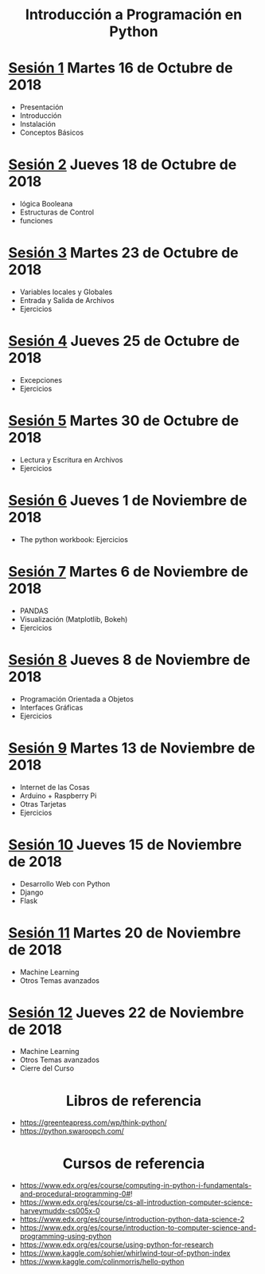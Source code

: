 # <center> Introducción a Programación en Python  </center>

# [Sesión 1](Sesiones/Sesion1/Sesion1.ipynb) Martes 16 de Octubre de 2018

* Presentación
* Introducción
* Instalación
* Conceptos Básicos

# [Sesión 2](Sesiones/Sesion2/Sesion2.ipynb) Jueves 18 de Octubre de 2018

* lógica Booleana
* Estructuras de Control
* funciones

# [Sesión 3](Sesiones/Sesion3/Sesion3.ipynb) Martes 23 de Octubre de 2018

* Variables locales y Globales
* Entrada y Salida de Archivos
* Ejercicios


# [Sesión 4](Sesiones/Sesion4/Sesion4.ipynb) Jueves 25 de Octubre de 2018

* Excepciones
* Ejercicios

# [Sesión 5](Sesiones/Sesion5/Sesion5.ipynb)  Martes 30 de Octubre de 2018

* Lectura y Escritura en Archivos
* Ejercicios

# [Sesión 6](Sesiones/Sesion6/Sesion6.ipynb) Jueves 1 de Noviembre de 2018

* The python workbook: Ejercicios

# [Sesión 7](Sesiones/Sesion7/Sesion7.ipynb) Martes 6 de Noviembre de 2018

* PANDAS
* Visualización (Matplotlib, Bokeh)
* Ejercicios

# [Sesión 8](Sesiones/Sesion8/Sesion8.ipynb) Jueves 8 de Noviembre de 2018

* Programación Orientada a Objetos
* Interfaces Gráficas
* Ejercicios

# [Sesión 9]() Martes 13 de Noviembre de 2018

* Internet de las Cosas
* Arduino + Raspberry Pi
* Otras Tarjetas
* Ejercicios

# [Sesión 10]() Jueves 15 de Noviembre de 2018

* Desarrollo Web con Python
* Django
* Flask

# [Sesión 11]() Martes 20 de Noviembre de 2018

* Machine Learning
* Otros Temas avanzados


# [Sesión 12]() Jueves 22 de Noviembre de 2018

* Machine Learning
* Otros Temas avanzados
* Cierre del Curso


# <center>  Libros de referencia </center>

 * https://greenteapress.com/wp/think-python/
 * https://python.swaroopch.com/


# <center>  Cursos de referencia </center>

* https://www.edx.org/es/course/computing-in-python-i-fundamentals-and-procedural-programming-0#!
* https://www.edx.org/es/course/cs-all-introduction-computer-science-harveymuddx-cs005x-0
* https://www.edx.org/es/course/introduction-python-data-science-2
* https://www.edx.org/es/course/introduction-to-computer-science-and-programming-using-python
* https://www.edx.org/es/course/using-python-for-research
* https://www.kaggle.com/sohier/whirlwind-tour-of-python-index
* https://www.kaggle.com/colinmorris/hello-python
